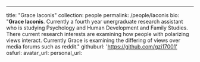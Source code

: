 ---
title: "Grace Iaconis"
collection: people
permalink: /people/Iaconis
bio: "<b>Grace Iaconis</b>. Currently a fourth year unergraduate research assistant who is studying Psychology and Human Development and Family Studies. There current research interests are examining how people with polarizing views interact. Currently Grace is examining the differing of views over media forums such as reddit."
githuburl: 'https://github.com/gzi17001’
osfurl:
avatar_url:
personal_url:
